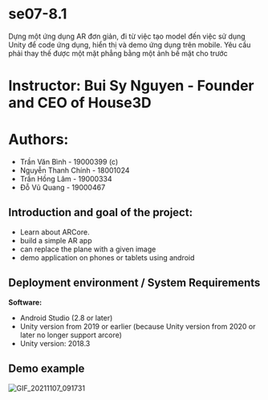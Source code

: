 # se07-8.1
Dựng một ứng dụng AR đơn giản, đi từ việc tạo model đến việc sử dụng Unity để code ứng dụng, hiển thị và demo ứng dụng trên mobile. Yêu cầu phải thay thế được một mặt phẳng bằng một ảnh bề mặt cho trước
# Instructor: Bui Sy Nguyen - Founder and CEO of House3D

# Authors:
- Trần Văn Bình - 19000399 (c)
- Nguyễn Thanh Chính - 18001024
- Trần Hồng Lâm - 19000334
- Đỗ Vũ Quang - 19000467
## Introduction and goal of the project:
- Learn about ARCore.
- build a simple AR app
- can replace the plane with a given image
- demo application on phones or tablets using android
## Deployment environment / System Requirements

**Software:**
- Android Studio (2.8 or later)
- Unity version from 2019 or earlier (because Unity version from 2020 or later no longer support arcore)
- Unity version: 2018.3

## Demo example
![GIF_20211107_091731](https://user-images.githubusercontent.com/92351087/140629998-34b70d2c-4613-48df-9bd0-6a3123975230.gif)
